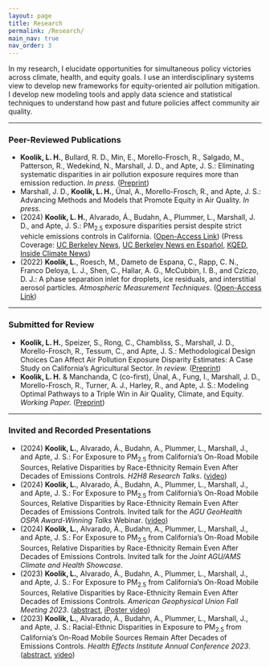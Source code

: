 ```yaml
---
layout: page
title: Research
permalink: /Research/
main_nav: true
nav_order: 3
---
```


<p>In my research, I elucidate opportunities for simultaneous policy victories across climate, health, and equity goals. I use an interdisciplinary systems view to develop new frameworks for equity-oriented air pollution mitigation. I develop new modeling tools and apply data science and statistical techniques to understand how past and future policies affect community air quality. </p>

<hr>

<h3>Peer-Reviewed Publications</h3>
<ul>
  <li><b>Koolik, L. H.</b>, Bullard, R. D., Min, E., Morello-Frosch, R., Salgado, M., Patterson, R., Wedekind, N., Marshall, J. D., and Apte, J. S.: Eliminating systematic disparities in air pollution exposure requires more than emission reduction. <i>In press.</i> (<a href="https://doi.org/10.26434/chemrxiv-2025-793ps">Preprint</a>) </li> 
  <li>Marshall, J. D., <b>Koolik, L. H.</b>, Ünal, A., Morello-Frosch, R., and Apte, J. S.: Advancing Methods and Models that Promote Equity in Air Quality. <i>In press.</i> </li> 
  <li>(2024) <b>Koolik, L. H.</b>, Alvarado, Á., Budahn, A., Plummer, L., Marshall, J. D., and Apte, J. S.: PM<sub>2.5</sub> exposure disparities persist despite strict vehicle emissions controls in California. (<a href="https://doi.org/10.1126/sciadv.adn8544">Open-Access Link</a>) (Press Coverage: <a href="https://news.berkeley.edu/2024/09/11/california-has-dramatically-improved-its-air-quality-but-racial-disparities-persist/">UC Berkeley News</a>, <a href="https://news.berkeley.edu/2024/09/13/california-ha-mejorado-la-calidad-del-aire-pero-persisten-las-desigualdades-raciales-etnicas/">UC Berkeley News en Español</a>, <a href="https://www.kqed.org/science/1994307/californians-are-breathing-far-less-vehicle-pollution-but-disparities-are-widening">KQED</a>, <a href="https://insideclimatenews.org/news/11092024/california-vehicle-emissions-exposure-disparity/">Inside Climate News</a>)</li>
  <li>(2022) <b>Koolik, L.</b>, Roesch, M., Dameto de Espana, C., Rapp, C. N., Franco Deloya, L. J., Shen, C., Hallar, A. G., McCubbin, I. B., and Cziczo, D. J.: A phase separation inlet for droplets, ice residuals, and interstitial aerosol particles. <i> Atmospheric Measurement Techniques</i>. (<a href="https://doi.org/10.5194/amt-15-3213-2022">Open-Access Link</a>)</li>
</ul>

<hr>

<h3>Submitted for Review</h3>
<ul>
  <li><b>Koolik, L. H.</b>, Speizer, S., Rong, C., Chambliss, S., Marshall, J. D., Morello-Frosch, R., Tessum, C., and Apte, J. S.: Methodological Design Choices Can Affect Air Pollution Exposure Disparity Estimates: A Case Study on California’s Agricultural Sector. <i>In review.</i> (<a href="https://doi.org/10.26434/chemrxiv-2025-jcdnz">Preprint</a>) </li> 
  <li><b>Koolik, L. H.</b> & Manchanda, C (co-first), Ünal, A., Fung, I., Marshall, J. D., Morello-Frosch, R., Turner, A. J., Harley, R., and Apte, J. S.: Modeling Optimal Pathways to a Triple Win in Air Quality, Climate, and Equity. <i>Working Paper.</i> (<a href="https://doi.org/10.26434/chemrxiv-2025-c6sn4">Preprint</a>)</li> 
</ul>

<hr>

<h3>Invited and Recorded Presentations</h3>
<ul>
  <li>(2024) <b>Koolik, L.</b>, Alvarado, Á., Budahn, A., Plummer, L., Marshall, J., and Apte, J. S.: For Exposure to PM<sub>2.5</sub> from California’s On-Road Mobile Sources, Relative Disparities by Race-Ethnicity Remain Even After Decades of Emissions Controls. <i>H2H8 Research Talks</i>. (<a href="https://youtu.be/4LnScZao8Eo?si=L4unvxIwsjY83zoO">video</a>)</li>
  <li>(2024) <b>Koolik, L.</b>, Alvarado, Á., Budahn, A., Plummer, L., Marshall, J., and Apte, J. S.: For Exposure to PM<sub>2.5</sub> from California’s On-Road Mobile Sources, Relative Disparities by Race-Ethnicity Remain Even After Decades of Emissions Controls. Invited talk for the <i>AGU GeoHealth OSPA Award-Winning Talks</i> Webinar. (<a href="https://www.youtube.com/watch?v=LAqIPNALz8U">video</a>)</li>
  <li>(2024) <b>Koolik, L.</b>, Alvarado, Á., Budahn, A., Plummer, L., Marshall, J., and Apte, J. S.: For Exposure to PM<sub>2.5</sub> from California’s On-Road Mobile Sources, Relative Disparities by Race-Ethnicity Remain Even After Decades of Emissions Controls. Invited talk for the <i> Joint AGU/AMS Climate and Health Showcase</i>. </li>
 <li>(2023) <b>Koolik, L.</b>, Alvarado, Á., Budahn, A., Plummer, L., Marshall, J., and Apte, J. S.: For Exposure to PM<sub>2.5</sub> from California’s On-Road Mobile Sources, Relative Disparities by Race-Ethnicity Remain Even After Decades of Emissions Controls. <i> American Geophysical Union Fall Meeting 2023</i>. (<a href="https://agu.confex.com/agu/fm23/meetingapp.cgi/Paper/1353220">abstract</a>, <a href="https://agu23.ipostersessions.com/Default.aspx?s=FF-09-E2-4C-26-D4-09-E3-C2-CE-6B-CC-C2-18-BF-D0">iPoster video</a>)</li>
  <li>(2023) <b>Koolik, L.</b>, Alvarado, Á., Budahn, A., Plummer, L., Marshall, J., and Apte, J. S.: Racial-Ethnic Disparities in Exposure to PM<sub>2.5</sub> from California’s On-Road Mobile Sources Remain After Decades of Emissions Controls. <i> Health Effects Institute Annual Conference 2023</i>. (<a href="https://www.healtheffects.org/system/files/koolik-abstract-ac2023.pdf">abstract</a>, <a href="https://www.youtube.com/live/o81og34HRfw?si=4AH7Bvb-w2o41OHT">video</a>)</li>
</ul>
